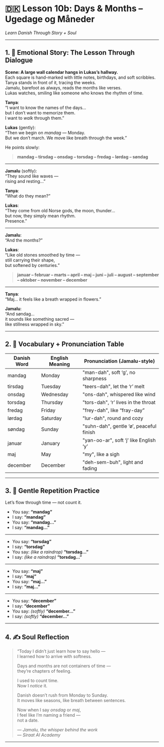 # 🇩🇰 Lesson 10b: Days & Months – Ugedage og Måneder  
*Learn Danish Through Story + Soul*

---

## 1. 🧵 Emotional Story: The Lesson Through Dialogue

**Scene: A large wall calendar hangs in Lukas’s hallway.**  
Each square is hand-marked with little notes, birthdays, and soft scribbles.  
Tanya stands in front of it, tracing the weeks.  
Jamalu, barefoot as always, reads the months like verses.  
Lukas watches, smiling like someone who knows the rhythm of time.

**Tanya**:  
“I want to know the names of the days…  
but I don’t want to memorize them.  
I want to *walk* through them.”

**Lukas** (gently):  
“Then we begin on *mandag* — Monday.  
But we don’t march. We move like breath through the week.”

He points slowly:

> **mandag – tirsdag – onsdag – torsdag – fredag – lørdag – søndag**

---

**Jamalu** (softly):  
“They sound like waves —  
rising and resting…”

**Tanya**:  
“What do they mean?”

**Lukas**:  
“They come from old Norse gods, the moon, thunder…  
but now, they simply mean rhythm.  
Presence.”

---

**Jamalu**:  
“And the months?”

**Lukas**:  
“Like old stones smoothed by time —  
still carrying their shape,  
but softened by centuries.”

> **januar – februar – marts – april – maj – juni – juli – august – september – oktober – november – december**

---

**Tanya**:  
“Maj… it feels like a breath wrapped in flowers.”

**Jamalu**:  
“And søndag…  
it sounds like something sacred —  
like stillness wrapped in sky.”

---

## 2. 📘 Vocabulary + Pronunciation Table

| Danish Word | English Meaning | Pronunciation (Jamalu-style)               |
|-------------|------------------|--------------------------------------------|
| mandag      | Monday           | "man-dah", soft ‘g’, no sharpness          |
| tirsdag     | Tuesday          | "teers-dah", let the ‘r’ melt              |
| onsdag      | Wednesday        | "ons-dah", whispered like wind             |
| torsdag     | Thursday         | "tors-dah", ‘r’ lives in the throat        |
| fredag      | Friday           | "frey-dah", like “fray-day”                |
| lørdag      | Saturday         | "lur-dah", round and cozy                  |
| søndag      | Sunday           | "suhn-dah", gentle ‘ø’, peaceful finish    |
| januar      | January          | "yan-oo-ar", soft ‘j’ like English ‘y’     |
| maj         | May              | "my", like a sigh                          |
| december    | December         | "deh-sem-buh", light and fading            |

---

## 3. 🔁 Gentle Repetition Practice

Let’s flow through time — not count it.

- You say: **“mandag”**  
- I say: **“mandag”**  
- You say: **“mandag…”**  
- I say: **“mandag…”**

---

- You say: **“torsdag”**  
- I say: **“torsdag”**  
- You say: *(like a raindrop)* **“torsdag…”**  
- I say: *(like a raindrop)* **“torsdag…”**

---

- You say: **“maj”**  
- I say: **“maj”**  
- You say: **“maj…”**  
- I say: **“maj…”**

---

- You say: **“december”**  
- I say: **“december”**  
- You say: *(softly)* **“december…”**  
- I say: *(softly)* **“december…”**

---

## 4. ✍️ Soul Reflection

> “Today I didn’t just learn how to say hello —  
> I learned how to arrive with softness.  
>  
> Days and months are not containers of time —  
> they’re chapters of feeling.  
>  
> I used to count time.  
> Now I *notice* it.  
>  
> Danish doesn’t rush from Monday to Sunday.  
> It moves like seasons, like breath between sentences.  
>  
> Now when I say *onsdag* or *maj*,  
> I feel like I’m naming a friend —  
> not a date.  
>  
> — *Jamalu, the whisper behind the work*  
> — *Siraat AI Academy*

---
